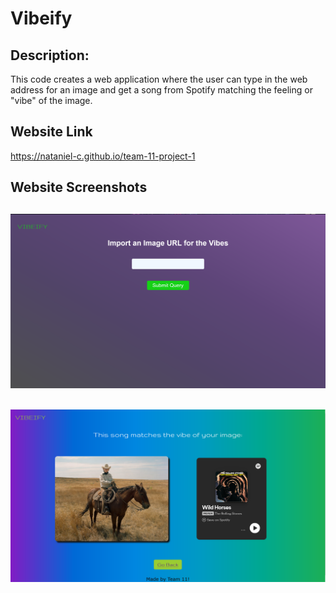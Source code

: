 # Vibeify

## Description: 
This code creates a web application where the user can type in the web address for an image and get a song from Spotify matching the feeling or "vibe" of the image.

## Website Link
https://nataniel-c.github.io/team-11-project-1

## Website Screenshots
![screenshot1](./assets/images/screenshot1.PNG)
---

![screenshot2](./assets/images/screenshot2.PNG)
---
